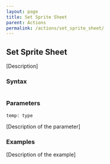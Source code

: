 ```yaml
---
layout: page
title: Set Sprite Sheet
parent: Actions
permalink: /actions/set_sprite_sheet/
---
```


## Set Sprite Sheet

[Description]

### Syntax

```js

```

### Parameters

`temp: type`

[Description of the parameter]

### Examples

[Description of the example]

```js

```

